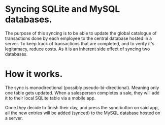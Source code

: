 # Syncing SQLite and MySQL databases.
The purpose of this syncing is to be able to update the global catalogue of transactions done by each employee to the central database hosted in a server. To keep track of transactions that are completed, and to verify it's legitamacy, reduce costs. As it is an inherent side effect of syncing two databases.

# How it works.
The sync is monodirectional (possibly pseudo-bi-directional). Meaning only one table gets updated. 
When a salesperson completes a sale, they will add it to their local SQLite table via a mobile app.

Once they decide to finish their day, and press the sync button on said app, all the new entries will be added (synced) to the MySQL database hosted on a server.
